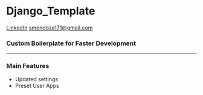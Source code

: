 # Django_Template
[LinkedIn](https://www.linkedin.com/in/mrmendoza171/) <smendoza171@gmail.com>
### Custom Boilerplate for Faster Development
---
### Main Features
- Updated settings
- Preset User Apps
